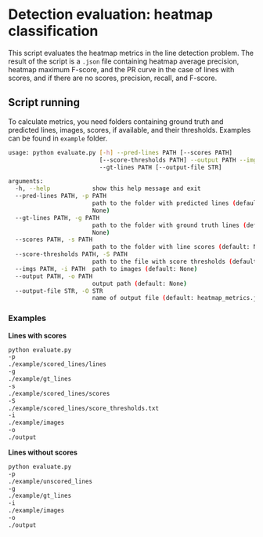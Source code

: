 # Detection evaluation: heatmap classification

This script evaluates the heatmap metrics in the line detection problem.
The result of the script is a `.json` file containing heatmap average precision,
heatmap maximum F-score, and the PR curve in the case of lines with scores,
and if there are no scores, precision, recall, and F-score.

## Script running
To calculate metrics, you need folders containing ground truth and predicted lines, images, scores, if available, and their thresholds.
Examples can be found in `example` folder.

```bash
usage: python evaluate.py [-h] --pred-lines PATH [--scores PATH]
                          [--score-thresholds PATH] --output PATH --imgs PATH
                          --gt-lines PATH [--output-file STR]

arguments:
  -h, --help            show this help message and exit
  --pred-lines PATH, -p PATH
                        path to the folder with predicted lines (default:
                        None)
  --gt-lines PATH, -g PATH
                        path to the folder with ground truth lines (default:
                        None)
  --scores PATH, -s PATH
                        path to the folder with line scores (default: None)
  --score-thresholds PATH, -S PATH
                        path to the file with score thresholds (default: None)
  --imgs PATH, -i PATH  path to images (default: None)
  --output PATH, -o PATH
                        output path (default: None)
  --output-file STR, -O STR
                        name of output file (default: heatmap_metrics.json)
```

### Examples
**Lines with scores**
```bash
python evaluate.py
-p
./example/scored_lines/lines
-g
./example/gt_lines
-s
./example/scored_lines/scores
-S
./example/scored_lines/score_thresholds.txt
-i
./example/images
-o
./output
```
**Lines without scores**
```bash
python evaluate.py
-p
./example/unscored_lines
-g
./example/gt_lines
-i
./example/images
-o
./output
```
